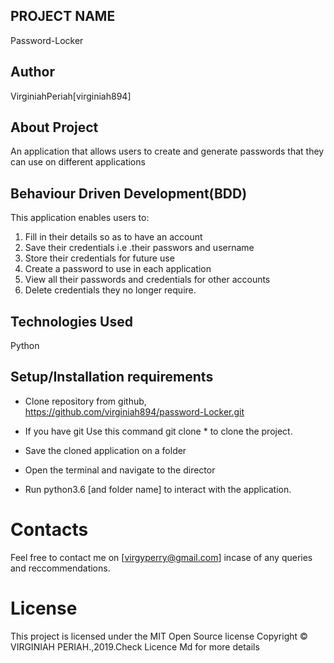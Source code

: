 ## PROJECT NAME
Password-Locker

## Author
VirginiahPeriah[virginiah894]

## About Project
An application that allows users to create and generate passwords that they can use on different applications

## Behaviour Driven Development(BDD)
This application enables users to:
1. Fill in their details so as to have an account
2. Save their credentials i.e .their passwors and username
3. Store their credentials for future use
4. Create a password to use in each application
5. View all their passwords and credentials for other accounts
5. Delete credentials they no longer require.

## Technologies Used
Python

## Setup/Installation requirements
* Clone repository from github, https://github.com/virginiah894/password-Locker.git

* If you have git Use this command git clone * to clone the project.

* Save the cloned application on a folder

* Open the terminal and navigate to the director
* Run python3.6 [and folder name] to interact with the application.

# Contacts
Feel free to contact me on [virgyperry@gmail.com] incase of any queries and reccommendations.

# License
This project is licensed under the MIT Open Source license Copyright © VIRGINIAH PERIAH.,2019.Check Licence Md for more details